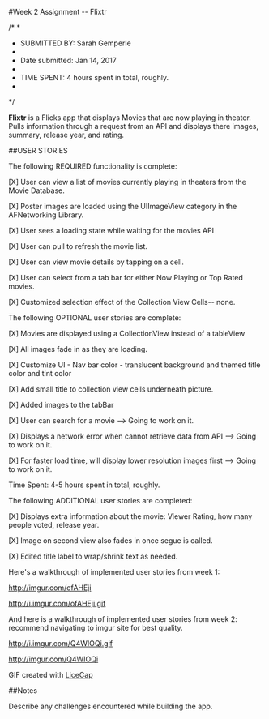 #Week 2 Assignment -- Flixtr

/*
*
* SUBMITTED BY: Sarah Gemperle
*
* Date submitted: Jan 14, 2017
* 
* TIME SPENT: 4 hours spent in total, roughly.
*
*/


**Flixtr** is a Flicks app that displays Movies that are now playing in theater.
           Pulls information through a request from an API and displays there
           images, summary, release year, and rating.


##USER STORIES

The following REQUIRED functionality is complete:

[X] User can view a list of movies currently playing in theaters from the Movie Database.

[X] Poster images are loaded using the UIImageView category in the AFNetworking Library.

[X] User sees a loading state while waiting for the movies API

[X] User can pull to refresh the movie list.

[X] User can view movie details by tapping on a cell.

[X] User can select from a tab bar for either Now Playing or Top Rated movies.

[X] Customized selection effect of the Collection View Cells-- none.

The following OPTIONAL user stories are complete:

[X] Movies are displayed using a CollectionView instead of a tableView

[X] All images fade in as they are loading.

[X] Customize UI - Nav bar color - translucent background and themed title color and tint color

[X] Add small title to collection view cells underneath picture.

[X] Added images to the tabBar 

[X] User can search for a movie --> Going to work on it.

[X] Displays a network error when cannot retrieve data from API --> Going to work on it.

[X] For faster load time, will display lower resolution images first --> Going to work on it.


Time Spent: 4-5 hours spent in total, roughly.

The following ADDITIONAL user stories are completed:

[X] Displays extra information about the movie: Viewer Rating, how many people voted, release year.

[X] Image on second view also fades in once segue is called.

[X] Edited title label to wrap/shrink text as needed.


Here's a walkthrough of implemented user stories from week 1:

http://imgur.com/ofAHEji

http://i.imgur.com/ofAHEji.gif

And here is a walkthrough of implemented user stories from week 2:
recommend navigating to imgur site for best quality.

http://i.imgur.com/Q4WIOQi.gif

http://imgur.com/Q4WIOQi

GIF created with [LiceCap](http://cockos.com/licecap/)

##Notes

Describe any challenges encountered while building the app.


